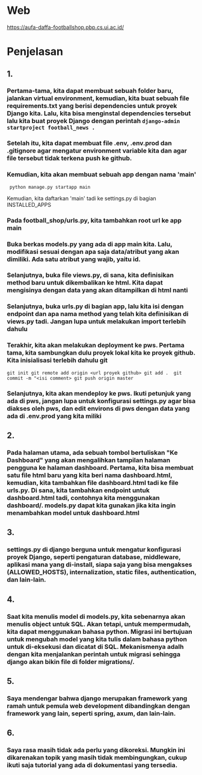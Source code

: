 # Web

https://aufa-daffa-footballshop.pbp.cs.ui.ac.id/

# Penjelasan

## 1. 

### Pertama-tama, kita dapat membuat sebuah folder baru, jalankan virtual environment, kemudian, kita buat sebuah file requirements.txt yang berisi dependencies untuk proyek Django kita. Lalu, kita bisa menginstal dependencies tersebut lalu kita buat proyek Django dengan perintah ` django-admin startproject football_news . `

### Setelah itu, kita dapat membuat file .env, .env.prod dan  .gitignore agar mengatur environment variable kita dan agar file tersebut tidak terkena push ke github. 

### Kemudian, kita akan membuat sebuah app dengan nama 'main' 

` 
python manage.py startapp main
`

Kemudian, kita daftarkan 'main' tadi ke settings.py di bagian INSTALLED_APPS

### Pada football_shop/urls.py, kita tambahkan root url ke app main

### Buka berkas models.py yang ada di app main kita. Lalu, modifikasi sesuai dengan apa saja data/atribut yang akan dimiliki. Ada satu atribut yang wajib, yaitu id. 

### Selanjutnya, buka file views.py, di sana, kita definisikan method baru untuk dikembalikan ke html. Kita dapat mengisinya dengan data yang akan ditampilkan di html nanti

### Selanjutnya, buka urls.py di bagian app, lalu kita isi dengan endpoint dan apa nama method yang telah kita definisikan di views.py tadi. Jangan lupa untuk melakukan import terlebih dahulu

### Terakhir, kita akan melakukan deployment ke pws. Pertama tama, kita sambungkan dulu proyek lokal kita ke proyek github. Kita inisialisasi terlebih dahulu git

`
git init
git remote add origin <url proyek github>
git add . 
git commit -m "<isi comment>
git push origin master
`

### Selanjutnya, kita akan mendeploy ke pws. Ikuti petunjuk yang ada di pws, jangan lupa untuk konfigurasi settings.py agar bisa diakses oleh pws, dan edit environs di pws dengan data yang ada di .env.prod yang kita miliki

## 2. 

### Pada halaman utama, ada sebuah tombol bertuliskan "Ke Dashboard" yang akan mengalihkan tampilan halaman pengguna ke halaman dashboard. Pertama, kita bisa membuat satu file html baru yang kita beri nama dashboard.html, kemudian, kita tambahkan file dashboard.html tadi ke file urls.py. Di sana, kita tambahkan endpoint untuk dashboard.html tadi, contohnya kita menggunakan dashboard/. models.py dapat kita gunakan jika kita ingin menambahkan model untuk dashboard.html

## 3. 

### settings.py di django berguna untuk mengatur konfigurasi proyek Django, seperti pengaturan database, middleware, aplikasi mana yang di-install, siapa saja yang bisa mengakses (ALLOWED_HOSTS), internalization, static files, authentication, dan lain-lain. 

## 4. 

### Saat kita menulis model di models.py, kita sebenarnya akan menulis object untuk SQL. Akan tetapi, untuk mempermudah, kita dapat menggunakan bahasa python. Migrasi ini bertujuan untuk mengubah model yang kita tulis dalam bahasa python untuk di-eksekusi dan dicatat di SQL. Mekanismenya adalh dengan kita menjalankan perintah untuk migrasi sehingga django akan bikin file di folder migrations/.

## 5. 

### Saya mendengar bahwa django merupakan framework yang ramah untuk pemula web development dibandingkan dengan framework yang lain, seperti spring, axum, dan lain-lain.

## 6. 

### Saya rasa masih tidak ada perlu yang dikoreksi. Mungkin ini dikarenakan topik yang masih tidak membingungkan, cukup ikuti saja tutorial yang ada di dokumentasi yang tersedia.
